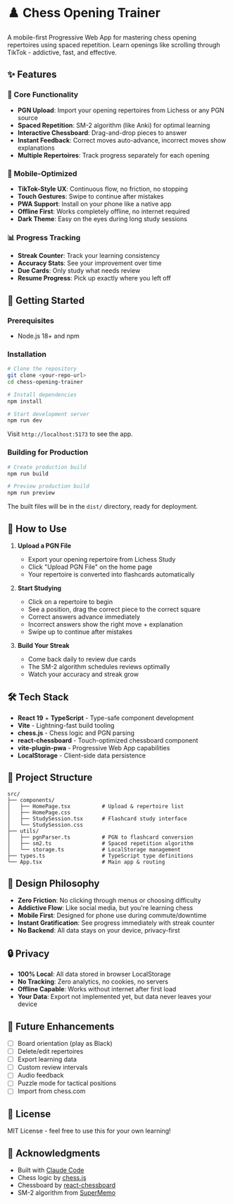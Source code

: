 # ♟️ Chess Opening Trainer

A mobile-first Progressive Web App for mastering chess opening repertoires using spaced repetition. Learn openings like scrolling through TikTok - addictive, fast, and effective.

## ✨ Features

### 🎯 Core Functionality
- **PGN Upload**: Import your opening repertoires from Lichess or any PGN source
- **Spaced Repetition**: SM-2 algorithm (like Anki) for optimal learning
- **Interactive Chessboard**: Drag-and-drop pieces to answer
- **Instant Feedback**: Correct moves auto-advance, incorrect moves show explanations
- **Multiple Repertoires**: Track progress separately for each opening

### 📱 Mobile-Optimized
- **TikTok-Style UX**: Continuous flow, no friction, no stopping
- **Touch Gestures**: Swipe to continue after mistakes
- **PWA Support**: Install on your phone like a native app
- **Offline First**: Works completely offline, no internet required
- **Dark Theme**: Easy on the eyes during long study sessions

### 📊 Progress Tracking
- **Streak Counter**: Track your learning consistency
- **Accuracy Stats**: See your improvement over time
- **Due Cards**: Only study what needs review
- **Resume Progress**: Pick up exactly where you left off

## 🚀 Getting Started

### Prerequisites
- Node.js 18+ and npm

### Installation

```bash
# Clone the repository
git clone <your-repo-url>
cd chess-opening-trainer

# Install dependencies
npm install

# Start development server
npm run dev
```

Visit `http://localhost:5173` to see the app.

### Building for Production

```bash
# Create production build
npm run build

# Preview production build
npm run preview
```

The built files will be in the `dist/` directory, ready for deployment.

## 📖 How to Use

1. **Upload a PGN File**
   - Export your opening repertoire from Lichess Study
   - Click "Upload PGN File" on the home page
   - Your repertoire is converted into flashcards automatically

2. **Start Studying**
   - Click on a repertoire to begin
   - See a position, drag the correct piece to the correct square
   - Correct answers advance immediately
   - Incorrect answers show the right move + explanation
   - Swipe up to continue after mistakes

3. **Build Your Streak**
   - Come back daily to review due cards
   - The SM-2 algorithm schedules reviews optimally
   - Watch your accuracy and streak grow

## 🛠️ Tech Stack

- **React 19** + **TypeScript** - Type-safe component development
- **Vite** - Lightning-fast build tooling
- **chess.js** - Chess logic and PGN parsing
- **react-chessboard** - Touch-optimized chessboard component
- **vite-plugin-pwa** - Progressive Web App capabilities
- **LocalStorage** - Client-side data persistence

## 📂 Project Structure

```
src/
├── components/
│   ├── HomePage.tsx          # Upload & repertoire list
│   ├── HomePage.css
│   ├── StudySession.tsx      # Flashcard study interface
│   └── StudySession.css
├── utils/
│   ├── pgnParser.ts          # PGN to flashcard conversion
│   ├── sm2.ts                # Spaced repetition algorithm
│   └── storage.ts            # LocalStorage management
├── types.ts                  # TypeScript type definitions
└── App.tsx                   # Main app & routing
```

## 🎨 Design Philosophy

- **Zero Friction**: No clicking through menus or choosing difficulty
- **Addictive Flow**: Like social media, but you're learning chess
- **Mobile First**: Designed for phone use during commute/downtime
- **Instant Gratification**: See progress immediately with streak counter
- **No Backend**: All data stays on your device, privacy-first

## 🔒 Privacy

- **100% Local**: All data stored in browser LocalStorage
- **No Tracking**: Zero analytics, no cookies, no servers
- **Offline Capable**: Works without internet after first load
- **Your Data**: Export not implemented yet, but data never leaves your device

## 🚧 Future Enhancements

- [ ] Board orientation (play as Black)
- [ ] Delete/edit repertoires
- [ ] Export learning data
- [ ] Custom review intervals
- [ ] Audio feedback
- [ ] Puzzle mode for tactical positions
- [ ] Import from chess.com

## 📄 License

MIT License - feel free to use this for your own learning!

## 🙏 Acknowledgments

- Built with [Claude Code](https://claude.com/claude-code)
- Chess logic by [chess.js](https://github.com/jhlywa/chess.js)
- Chessboard by [react-chessboard](https://github.com/Clariity/react-chessboard)
- SM-2 algorithm from [SuperMemo](https://www.supermemo.com/)
